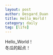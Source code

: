 ```yaml
---
layout: post
author: Desgard_Duan
title: Hello_World！
category: daily
tag: [life]
---
```



Hello_World！
<br />
冬瓜的起点！

